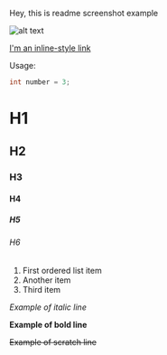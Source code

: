 Hey, this is readme screenshot example

![alt text](http://pngimg.com/uploads/computer_mouse/small/computer_mouse_PNG7701.png)

[I'm an inline-style link](https://www.google.com)

Usage:
```cs
int number = 3;
```


# H1
## H2
### H3
#### H4
##### H5
###### H6



1. First ordered list item
2. Another item
3. Third item

*Example of italic line* 

**Example of bold line**

~~Example of scratch line~~
